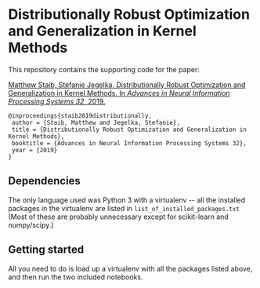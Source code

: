 # Distributionally Robust Optimization and Generalization in Kernel Methods
This repository contains the supporting code for the paper:

[Matthew Staib, Stefanie Jegelka. Distributionally Robust Optimization and Generalization in Kernel Methods. In _Advances in Neural Information Processing Systems 32_, 2019.](https://arxiv.org/abs/1905.10943)

```
@inproceedings{staib2019distributionally,
 author = {Staib, Matthew and Jegelka, Stefanie},
 title = {Distributionally Robust Optimization and Generalization in Kernel Methods},
 booktitle = {Advances in Neural Information Processing Systems 32},
 year = {2019}
}
```


## Dependencies
The only language used was Python 3 with a virtualenv -- all the installed packages in the virtualenv are listed in `list_of_installed_packages.txt`
(Most of these are probably unnecessary except for scikit-learn and numpy/scipy.)


## Getting started
All you need to do is load up a virtualenv with all the packages listed above, and then run the two included notebooks.
